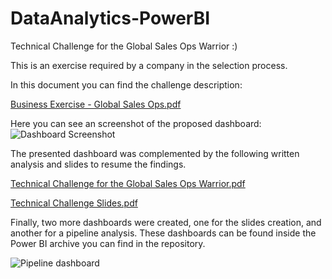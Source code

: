 # DataAnalytics-PowerBI

Technical Challenge for the Global Sales Ops Warrior :)

This is an exercise required by a company in the selection process.

In this document you can find the challenge description:

[Business Exercise - Global Sales Ops.pdf](https://github.com/judefreedom/DataAnalytics-PowerBI/files/10846479/Business.Exercise.-.Global.Sales.Ops.pdf)

Here you can see an screenshot of the proposed dashboard:
![Dashboard Screenshot](https://user-images.githubusercontent.com/51875474/221751339-f1b6e7f3-eeae-4dda-b3ca-c41aca8eef5a.png)

The presented dashboard was complemented by the following written analysis and slides to resume the findings.

[Technical Challenge for the Global Sales Ops Warrior.pdf](https://github.com/judefreedom/DataAnalytics-PowerBI/files/10846481/Technical.Challenge.for.the.Global.Sales.Ops.Warrior.pdf)

[Technical Challenge  Slides.pdf](https://github.com/judefreedom/DataAnalytics-PowerBI/files/10846484/Technical.Challenge.Slides.pdf)

Finally, two more dashboards were created, one for the slides creation, and another for a pipeline analysis. These dashboards can be found inside the Power BI archive you can find in the repository.

![Pipeline dashboard](https://user-images.githubusercontent.com/51875474/221752563-56fc3124-fc1f-4c20-a8e9-5d70a2fa5b46.png)
